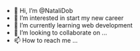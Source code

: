 - 👋 Hi, I’m @NataliDob
- 👀 I’m interested in start my new career 
- 🌱 I’m currently learning web development
- 💞️ I’m looking to collaborate on ...
- 📫 How to reach me ...

<!---
NataliDob/NataliDob is a ✨ special ✨ repository because its `README.md` (this file) appears on your GitHub profile.
You can click the Preview link to take a look at your changes.
--->
